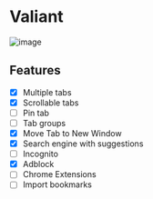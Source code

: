 # Valiant

![image](https://user-images.githubusercontent.com/15341301/119271964-16aebd00-bc2e-11eb-8085-69fc8c997eed.png)

## Features

- [x] Multiple tabs
- [x] Scrollable tabs
- [ ] Pin tab
- [ ] Tab groups
- [x] Move Tab to New Window
- [x] Search engine with suggestions
- [ ] Incognito
- [x] Adblock
- [ ] Chrome Extensions
- [ ] Import bookmarks
